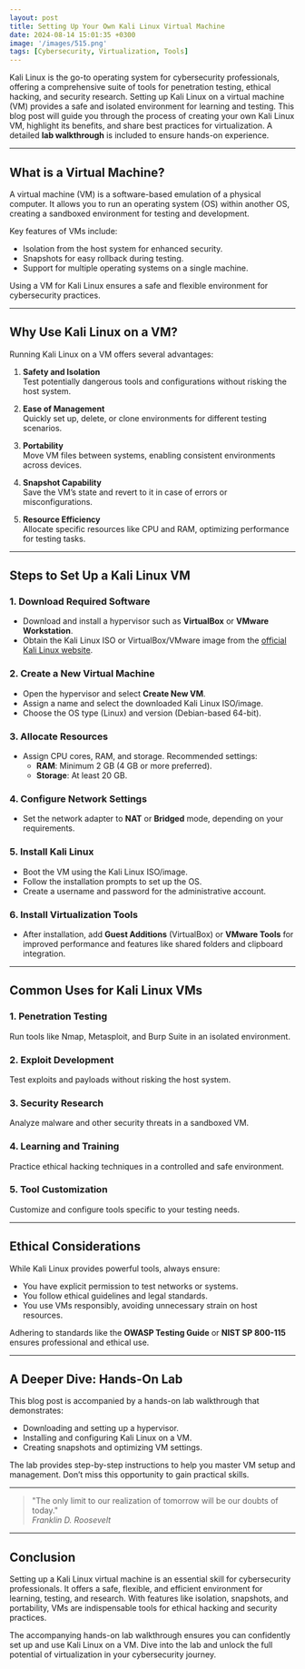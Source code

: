 ```yaml
---
layout: post
title: Setting Up Your Own Kali Linux Virtual Machine
date: 2024-08-14 15:01:35 +0300
image: '/images/515.png'
tags: [Cybersecurity, Virtualization, Tools]
---
```


Kali Linux is the go-to operating system for cybersecurity professionals, offering a comprehensive suite of tools for penetration testing, ethical hacking, and security research. Setting up Kali Linux on a virtual machine (VM) provides a safe and isolated environment for learning and testing. This blog post will guide you through the process of creating your own Kali Linux VM, highlight its benefits, and share best practices for virtualization. A detailed **lab walkthrough** is included to ensure hands-on experience.

---

## What is a Virtual Machine?

A virtual machine (VM) is a software-based emulation of a physical computer. It allows you to run an operating system (OS) within another OS, creating a sandboxed environment for testing and development.

Key features of VMs include:
- Isolation from the host system for enhanced security.  
- Snapshots for easy rollback during testing.  
- Support for multiple operating systems on a single machine.  

Using a VM for Kali Linux ensures a safe and flexible environment for cybersecurity practices.

---

## Why Use Kali Linux on a VM?

Running Kali Linux on a VM offers several advantages:

1. **Safety and Isolation**  
   Test potentially dangerous tools and configurations without risking the host system.

2. **Ease of Management**  
   Quickly set up, delete, or clone environments for different testing scenarios.

3. **Portability**  
   Move VM files between systems, enabling consistent environments across devices.

4. **Snapshot Capability**  
   Save the VM’s state and revert to it in case of errors or misconfigurations.

5. **Resource Efficiency**  
   Allocate specific resources like CPU and RAM, optimizing performance for testing tasks.

---

## Steps to Set Up a Kali Linux VM

### 1. **Download Required Software**

- Download and install a hypervisor such as **VirtualBox** or **VMware Workstation**.
- Obtain the Kali Linux ISO or VirtualBox/VMware image from the [official Kali Linux website](https://www.kali.org/downloads/).

### 2. **Create a New Virtual Machine**

- Open the hypervisor and select **Create New VM**.
- Assign a name and select the downloaded Kali Linux ISO/image.
- Choose the OS type (Linux) and version (Debian-based 64-bit).

### 3. **Allocate Resources**

- Assign CPU cores, RAM, and storage. Recommended settings:
  - **RAM**: Minimum 2 GB (4 GB or more preferred).
  - **Storage**: At least 20 GB.

### 4. **Configure Network Settings**

- Set the network adapter to **NAT** or **Bridged** mode, depending on your requirements.

### 5. **Install Kali Linux**

- Boot the VM using the Kali Linux ISO/image.
- Follow the installation prompts to set up the OS.
- Create a username and password for the administrative account.

### 6. **Install Virtualization Tools**

- After installation, add **Guest Additions** (VirtualBox) or **VMware Tools** for improved performance and features like shared folders and clipboard integration.

---

## Common Uses for Kali Linux VMs

### 1. **Penetration Testing**
Run tools like Nmap, Metasploit, and Burp Suite in an isolated environment.

### 2. **Exploit Development**
Test exploits and payloads without risking the host system.

### 3. **Security Research**
Analyze malware and other security threats in a sandboxed VM.

### 4. **Learning and Training**
Practice ethical hacking techniques in a controlled and safe environment.

### 5. **Tool Customization**
Customize and configure tools specific to your testing needs.

---

## Ethical Considerations

While Kali Linux provides powerful tools, always ensure:
- You have explicit permission to test networks or systems.
- You follow ethical guidelines and legal standards.
- You use VMs responsibly, avoiding unnecessary strain on host resources.

Adhering to standards like the **OWASP Testing Guide** or **NIST SP 800-115** ensures professional and ethical use.

---

## A Deeper Dive: Hands-On Lab

This blog post is accompanied by a hands-on lab walkthrough that demonstrates:
- Downloading and setting up a hypervisor.
- Installing and configuring Kali Linux on a VM.
- Creating snapshots and optimizing VM settings.

The lab provides step-by-step instructions to help you master VM setup and management. Don’t miss this opportunity to gain practical skills.

---

> "The only limit to our realization of tomorrow will be our doubts of today."  
> <cite>Franklin D. Roosevelt</cite>

---

## Conclusion

Setting up a Kali Linux virtual machine is an essential skill for cybersecurity professionals. It offers a safe, flexible, and efficient environment for learning, testing, and research. With features like isolation, snapshots, and portability, VMs are indispensable tools for ethical hacking and security practices.

The accompanying hands-on lab walkthrough ensures you can confidently set up and use Kali Linux on a VM. Dive into the lab and unlock the full potential of virtualization in your cybersecurity journey.
